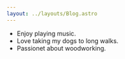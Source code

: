 ```yaml
---
layout: ../layouts/Blog.astro
---
```


- Enjoy playing music.
- Love taking my dogs to long walks.
- Passionet about woodworking.
